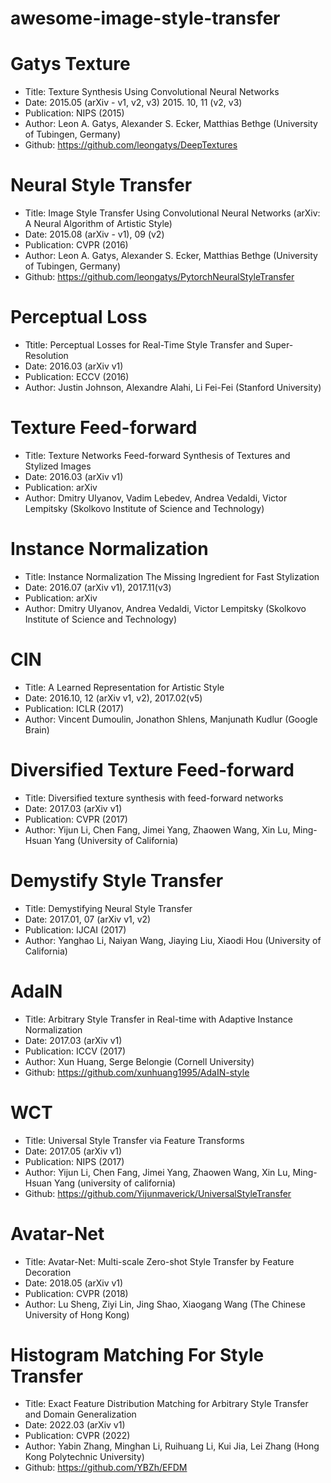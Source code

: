 awesome-image-style-transfer
==

# Gatys Texture
- Title: Texture Synthesis Using Convolutional Neural Networks
- Date: 2015.05 (arXiv - v1, v2, v3) 2015. 10, 11 (v2, v3)
- Publication: NIPS (2015)
- Author: Leon A. Gatys, Alexander S. Ecker, Matthias Bethge (University of Tubingen, Germany)
- Github: https://github.com/leongatys/DeepTextures

# Neural Style Transfer
- Title: Image Style Transfer Using Convolutional Neural Networks (arXiv: A Neural Algorithm of Artistic Style)
- Date: 2015.08 (arXiv - v1), 09 (v2)
- Publication: CVPR (2016)
- Author: Leon A. Gatys, Alexander S. Ecker, Matthias Bethge (University of Tubingen, Germany)
- Github: https://github.com/leongatys/PytorchNeuralStyleTransfer

# Perceptual Loss
- Ttitle: Perceptual Losses for Real-Time Style Transfer and Super-Resolution
- Date: 2016.03 (arXiv v1)
- Publication: ECCV (2016)
- Author: Justin Johnson, Alexandre Alahi, Li Fei-Fei (Stanford University)

# Texture Feed-forward
- Title: Texture Networks Feed-forward Synthesis of Textures and Stylized Images
- Date: 2016.03 (arXiv v1)
- Publication: arXiv
- Author: Dmitry Ulyanov, Vadim Lebedev, Andrea Vedaldi, Victor Lempitsky (Skolkovo Institute of Science and Technology)

# Instance Normalization
- Title: Instance Normalization The Missing Ingredient for Fast Stylization
- Date: 2016.07 (arXiv v1), 2017.11(v3)
- Publication: arXiv
- Author: Dmitry Ulyanov, Andrea Vedaldi, Victor Lempitsky (Skolkovo Institute of Science and Technology)

# CIN
- Title: A Learned Representation for Artistic Style
- Date: 2016.10, 12 (arXiv v1, v2), 2017.02(v5)
- Publication: ICLR (2017)
- Author: Vincent Dumoulin, Jonathon Shlens, Manjunath Kudlur (Google Brain)

# Diversified Texture Feed-forward
- Title: Diversified texture synthesis with feed-forward networks
- Date: 2017.03 (arXiv v1)
- Publication: CVPR (2017)
- Author: Yijun Li, Chen Fang, Jimei Yang, Zhaowen Wang, Xin Lu, Ming-Hsuan Yang (University of California)

# Demystify Style Transfer
- Title: Demystifying Neural Style Transfer
- Date: 2017.01, 07 (arXiv v1, v2)
- Publication: IJCAI (2017)
- Author: Yanghao Li, Naiyan Wang, Jiaying Liu, Xiaodi Hou (University of California)

# AdaIN
- Title: Arbitrary Style Transfer in Real-time with Adaptive Instance Normalization
- Date: 2017.03 (arXiv v1)
- Publication: ICCV (2017)
- Author: Xun Huang, Serge Belongie (Cornell University)
- Github: https://github.com/xunhuang1995/AdaIN-style

# WCT
- Title: Universal Style Transfer via Feature Transforms
- Date: 2017.05 (arXiv v1)
- Publication: NIPS (2017)
- Author: Yijun Li, Chen Fang, Jimei Yang, Zhaowen Wang, Xin Lu, Ming-Hsuan Yang (university of california)
- Github: https://github.com/Yijunmaverick/UniversalStyleTransfer

# Avatar-Net
- Title: Avatar-Net: Multi-scale Zero-shot Style Transfer by Feature Decoration
- Date: 2018.05 (arXiv v1)
- Publication: CVPR (2018)
- Author: Lu Sheng, Ziyi Lin, Jing Shao, Xiaogang Wang (The Chinese University of Hong Kong)

# Histogram Matching For Style Transfer
- Title: Exact Feature Distribution Matching for Arbitrary Style Transfer and Domain Generalization
- Date: 2022.03 (arXiv v1)
- Publication: CVPR (2022)
- Author: Yabin Zhang, Minghan Li, Ruihuang Li, Kui Jia, Lei Zhang (Hong Kong Polytechnic University)
- Github: https://github.com/YBZh/EFDM
